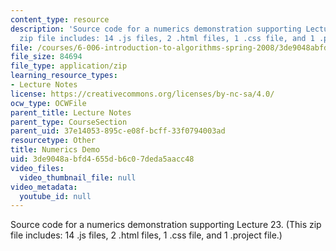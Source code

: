 ```yaml
---
content_type: resource
description: 'Source code for a numerics demonstration supporting Lecture 23. (This
  zip file includes: 14 .js files, 2 .html files, 1 .css file, and 1 .project file.)'
file: /courses/6-006-introduction-to-algorithms-spring-2008/3de9048abfd4655db6c07deda5aacc48_numerics_demo.zip
file_size: 84694
file_type: application/zip
learning_resource_types:
- Lecture Notes
license: https://creativecommons.org/licenses/by-nc-sa/4.0/
ocw_type: OCWFile
parent_title: Lecture Notes
parent_type: CourseSection
parent_uid: 37e14053-895c-e08f-bcff-33f0794003ad
resourcetype: Other
title: Numerics Demo
uid: 3de9048a-bfd4-655d-b6c0-7deda5aacc48
video_files:
  video_thumbnail_file: null
video_metadata:
  youtube_id: null
---
```

Source code for a numerics demonstration supporting Lecture 23. (This zip file includes: 14 .js files, 2 .html files, 1 .css file, and 1 .project file.)